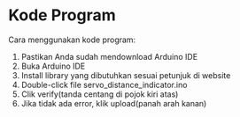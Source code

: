 # Kode Program

Cara menggunakan kode program:
1. Pastikan Anda sudah mendownload Arduino IDE
2. Buka Arduino IDE
3. Install library yang dibutuhkan sesuai petunjuk di website
4. Double-click file servo_distance_indicator.ino
5. Clik verify(tanda centang di pojok kiri atas)
6. Jika tidak ada error, klik upload(panah arah kanan)

